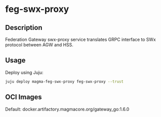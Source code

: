 # feg-swx-proxy

## Description

Federation Gateway swx-proxy service translates GRPC interface to SWx protocol between AGW and HSS.

## Usage

Deploy using Juju:

```bash
juju deploy magma-feg-swx-proxy feg-swx-proxy --trust
```

## OCI Images

Default: docker.artifactory.magmacore.org/gateway_go:1.6.0
